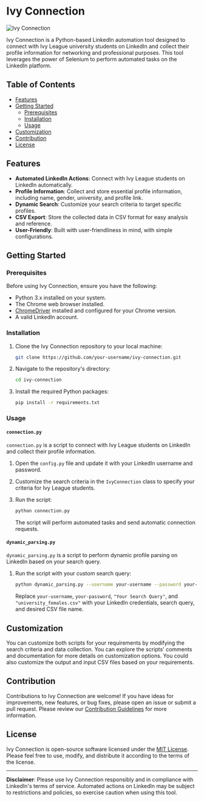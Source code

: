 # Ivy Connection

![Ivy Connection](https://github.com/Abinesh-Mathivanan/ivy-connection/assets/113496287/e7efbe35-ad26-4336-a671-db9171540297)

Ivy Connection is a Python-based LinkedIn automation tool designed to connect with Ivy League university students on LinkedIn and collect their profile information for networking and professional purposes. This tool leverages the power of Selenium to perform automated tasks on the LinkedIn platform.

## Table of Contents

- [Features](#features)
- [Getting Started](#getting-started)
  - [Prerequisites](#prerequisites)
  - [Installation](#installation)
  - [Usage](#usage)
- [Customization](#customization)
- [Contribution](#contribution)
- [License](#license)

## Features

- **Automated LinkedIn Actions**: Connect with Ivy League students on LinkedIn automatically.
- **Profile Information**: Collect and store essential profile information, including name, gender, university, and profile link.
- **Dynamic Search**: Customize your search criteria to target specific profiles.
- **CSV Export**: Store the collected data in CSV format for easy analysis and reference.
- **User-Friendly**: Built with user-friendliness in mind, with simple configurations.

## Getting Started

### Prerequisites

Before using Ivy Connection, ensure you have the following:

- Python 3.x installed on your system.
- The Chrome web browser installed.
- [ChromeDriver](https://sites.google.com/chromium.org/driver/) installed and configured for your Chrome version.
- A valid LinkedIn account.

### Installation

1. Clone the Ivy Connection repository to your local machine:

   ```bash
   git clone https://github.com/your-username/ivy-connection.git
   ```

2. Navigate to the repository's directory:

   ```bash
   cd ivy-connection
   ```

3. Install the required Python packages:

   ```bash
   pip install -r requirements.txt
   ```

### Usage

#### `connection.py`

`connection.py` is a script to connect with Ivy League students on LinkedIn and collect their profile information.

1. Open the `config.py` file and update it with your LinkedIn username and password.

2. Customize the search criteria in the `IvyConnection` class to specify your criteria for Ivy League students.

3. Run the script:

   ```bash
   python connection.py
   ```

   The script will perform automated tasks and send automatic connection requests.

#### `dynamic_parsing.py`

`dynamic_parsing.py` is a script to perform dynamic profile parsing on LinkedIn based on your search query.

1. Run the script with your custom search query:

   ```bash
   python dynamic_parsing.py --username your-username --password your-password --search_query "Your Search Query" --output_csv "output.csv"
   ```

   Replace `your-username`, `your-password`, `"Your Search Query"`, and `"university_females.csv"` with your LinkedIn credentials, search query, and desired CSV file name.

## Customization

You can customize both scripts for your requirements by modifying the search criteria and data collection. You can explore the scripts' comments and documentation for more details on customization options. You could also customize the output and input CSV files based on your requirements.

## Contribution

Contributions to Ivy Connection are welcome! If you have ideas for improvements, new features, or bug fixes, please open an issue or submit a pull request. Please review our [Contribution Guidelines](CONTRIBUTING.md) for more information.

## License

Ivy Connection is open-source software licensed under the [MIT License](LICENSE). Please feel free to use, modify, and distribute it according to the terms of the license.

---

**Disclaimer**: Please use Ivy Connection responsibly and in compliance with LinkedIn's terms of service. Automated actions on LinkedIn may be subject to restrictions and policies, so exercise caution when using this tool.
```


